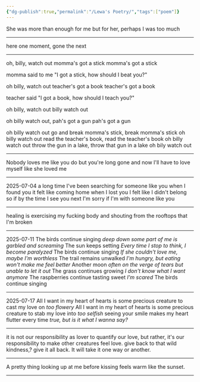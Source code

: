 ```yaml
---
{"dg-publish":true,"permalink":"/Lewa's Poetry/","tags":["poem"]}
---
```


She was more than enough for me
but for her, perhaps I was too much

---

here one moment, gone the next

---
oh, billy, watch out
momma's got a stick
momma's got a stick

momma said to me "I got a stick,
how should I beat you?"

oh billy, watch out
teacher's got a book
teacher's got a book

teacher said "I got a book,
how should I teach you?"

oh billy, watch out
billy watch out

oh billy watch out,
pah's got a gun
pah's got a gun

oh billy watch out
go and break momma's stick, break momma's stick
oh billy watch out
read the teacher's book, read the teacher's book
oh billy watch out
throw the gun in a lake, throw that gun in a lake
oh bily watch out

---

Nobody loves me like you do
but you're long gone and now
I'll have to love myself like she loved me

---
2025-07-04
a long time I've been searching for someone like you
when I found you it felt like coming home
when I lost you I felt like I didn't belong
so if by the time I see you next
I'm sorry if I'm with someone like you 

---

healing is exercising my fucking body and shouting from the rooftops that I'm broken

---
2025-07-11
The birds continue singing
*deep down some part of me is garbled and screaming*
The sun keeps setting
*Every time I stop to think, I become paralyzed*
The birds continue singing
*If she couldn't love me, maybe I'm worthless*
The trail remains unwalked
*I'm hungry, but eating won't make me feel better*
Another moon
*often on the verge of tears but unable to let it out*
The grass continues growing
*I don't know what I want anymore*
The raspberries continue tasting sweet
*I'm scared*
The birds continue singing

---
2025-07-17
All I want in my heart of hearts is some precious creature to cast my love on
*too flowery*
All I want in my heart of hearts is some precious creature to stab my love into
*too selfish*
seeing your smile makes my heart flutter every time
*true, but is it what I wanna say?*


---
it is not our responsibility as lover to quantify our love, but rather, it's our responsibility to make other creatures feel love. give back to that wild kindness,? give it all back. It will take it one way or another. 

---

A pretty thing looking up at me before kissing feels warm like the sunset.

---
